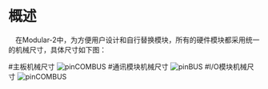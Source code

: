 # 概述
&ensp;&ensp;在Modular-2中，为方便用户设计和自行替换模块，所有的硬件模块都采用统一的机械尺寸，具体尺寸如下图：

#主板机械尺寸
![pinCOMBUS](https://github.com/modular2/modular2/raw/master/images/M2_S_Mechainal.jpg)
#通讯模块机械尺寸
![pinBUS](https://github.com/modular2/modular2/raw/master/images/M2_C_Mechainal.jpg)
#I/O模块机械尺寸
![pinCOMBUS](https://github.com/modular2/modular2/raw/master/images/M2_IO_Mechainal.jpg)



